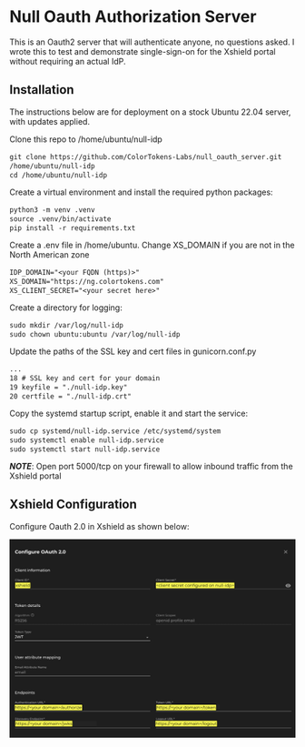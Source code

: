 # Null Oauth Authorization Server

This is an Oauth2 server that will authenticate anyone, no questions asked.  I wrote this
to test and demonstrate single-sign-on for the Xshield portal without requiring an actual IdP.

## Installation

The instructions below are for deployment on a stock Ubuntu 22.04 server, with updates applied.

Clone this repo to /home/ubuntu/null-idp

    git clone https://github.com/ColorTokens-Labs/null_oauth_server.git /home/ubuntu/null-idp
    cd /home/ubuntu/null-idp

Create a virtual environment and install the required python packages:

    python3 -m venv .venv
    source .venv/bin/activate
    pip install -r requirements.txt

Create a .env file in /home/ubuntu.  Change XS_DOMAIN if you are not in the North American zone

    IDP_DOMAIN="<your FQDN (https)>"
    XS_DOMAIN="https://ng.colortokens.com"
    XS_CLIENT_SECRET="<your secret here>"

Create a directory for logging:

    sudo mkdir /var/log/null-idp
    sudo chown ubuntu:ubuntu /var/log/null-idp

Update the paths of the SSL key and cert files in gunicorn.conf.py

    ...
    18 # SSL key and cert for your domain
    19 keyfile = "./null-idp.key"
    20 certfile = "./null-idp.crt"

Copy the systemd startup script, enable it and start the service:

    sudo cp systemd/null-idp.service /etc/systemd/system
    sudo systemctl enable null-idp.service
    sudo systemctl start null-idp.service

__*NOTE*__: Open port 5000/tcp on your firewall to allow inbound traffic from the Xshield portal

## Xshield Configuration

Configure Oauth 2.0 in Xshield as shown below:

![alt Xshield Ouath 2.0 configuration](assets/null-idp-xshield-config.png "Xshield Ouath 2.0 configuration")
    
